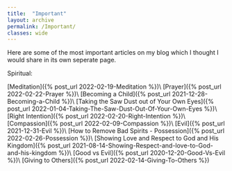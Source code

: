 ```yaml
---
title:  "Important"
layout: archive
permalink: /Important/
classes: wide
---
```


Here are some of the most important articles on my blog which I thought I would share in its own seperate page.

Spiritual:

[Meditation]({% post_url 2022-02-19-Meditation %})\\
[Prayer]({% post_url 2022-02-22-Prayer %})\\
[Becoming a Child]({% post_url 2021-12-28-Becoming-a-Child %})\\
[Taking the Saw Dust out of Your Own Eyes]({% post_url 2022-01-04-Taking-The-Saw-Dust-Out-Of-Your-Own-Eyes %})\\
[Right Intention]({% post_url 2022-02-20-Right-Intention %})\\
[Compassion]({% post_url 2022-02-09-Compassion %})\\
[Evil]({% post_url 2021-12-31-Evil %})\\
[How to Remove Bad Spirits - Possession]({% post_url 2022-02-26-Possession %})\\
[Showing Love and Respect to God and His Kingdom]({% post_url 2021-08-14-Showing-Respect-and-love-to-God-and-his-kingdom %})\\
[Good vs Evil]({% post_url 2020-12-20-Good-Vs-Evil %})\\
[Giving to Others]({% post_url 2022-02-14-Giving-To-Others %})
